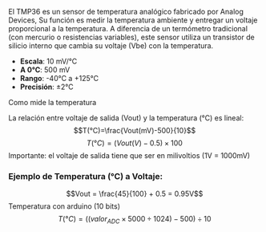 El TMP36 es un sensor de temperatura analógico fabricado por Analog Devices, Su función es medir la temperatura ambiente y entregar un voltaje proporcional a la temperatura.
A diferencia de un termómetro tradicional (con mercurio o resistencias variables), este sensor utiliza un transistor de silicio interno que cambia su voltaje (Vbe) con la temperatura.

- **Escala**: 10 mV/°C
- **A 0°C**: 500 mV
- **Rango**: -40°C a +125°C
- **Precisión**: ±2°C

Como mide la temperatura

La relación entre voltaje de salida (Vout) y la temperatura (°C) es lineal:
$$T(°C)=\frac{Vout(mV)-500}{10}$$
$$T(°C) = (Vout(V) - 0.5) × 100$$
Importante: el voltaje de salida tiene que ser en milivoltios (1V = 1000mV)

### Ejemplo de Temperatura (°C) a Voltaje:
$$Vout = \frac{45}{100} + 0.5 = 0.95V$$
Temperatura con arduino (10 bits)
$$T(°C) = ( (valor_{ADC} × 5000 ÷ 1024) - 500 ) ÷ 10$$